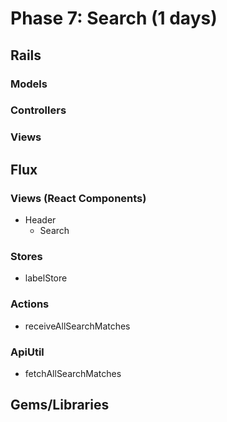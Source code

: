 # Phase 7: Search (1 days)

## Rails

### Models

### Controllers

### Views

## Flux
### Views (React Components)
  * Header
    * Search

### Stores
  * labelStore

### Actions
  * receiveAllSearchMatches

### ApiUtil
* fetchAllSearchMatches

## Gems/Libraries
